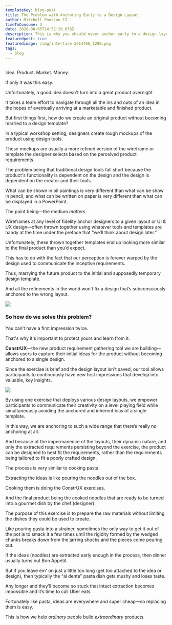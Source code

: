 ```yaml
---
templateKey: blog-post
title: The Problem with Anchoring Early to a Design Layout
author: Mitchell Pousson II
timeToConsume: 3
date: 2020-08-05T14:52:20.076Z
description: This is why you should never anchor early to a design layout.
featuredpost: true
featuredimage: /img/interface-3614766_1280.png
tags:
  - blog
---
```



![]()

Idea. Product. Market. Money.

If only it was this easy.

Unfortunately, a good idea doesn't turn into a great product overnight.

It takes a team effort to navigate through all the ins and outs of an idea in the hopes of eventually arriving at a marketable and finished product.

But first things first, how do we create an original product without becoming married to a design template?

In a typical workshop setting, designers create rough mockups of the product using design tools.

These mockups are usually a more refined version of the wireframe or template the designer selects based on the perceived product requirements.

The problem being that traditional design tools fall short because the product's functionality is dependent on the design and the design is dependent on the creator and their tools.

What can be shown in oil paintings is very different than what can be show in pencil, and what can be written on paper is very different than what can be displayed in a PowerPoint.

The point being—the medium *matters*.

Wireframes at any level of fidelity anchor designers to a given layout or UI & UX design—often thrown together using whatever tools and templates are handy at the time under the preface that “we’ll think about design later.”

Unfortunately, these thrown together templates end up looking more similar to the final product than you’d expect.

This has to do with the fact that our perception is forever warped by the design used to communicate the inceptive requirements.

Thus, marrying the future product to the initial and supposedly temporary design template.

And all the refinements in the world won’t fix a design that’s subconsciously anchored to the wrong layout.

![](/img/starting-point-1-.png)

### So how do we solve this problem?

You can’t have a first impression twice.

That's why it's important to protect yours and learn from it.

**ConstrUX**—the new product requirement gathering tool we are building—allows users to capture their initial ideas for the product without becoming anchored to a single design.

Since the exercise is brief and the design layout isn't saved, our tool allows participants to continuously have new first impressions that develop into valuable, key insights.

![](/img/image-11-.png)

By using one exercise that deploys various design layouts, we empower participants to communicate their creativity on a level playing field while simultaneously avoiding the anchored and inherent bias of a single template.

In this way, we are anchoring to such a wide range that there’s really no anchoring at all.

And because of the impermanence of the layouts, their dynamic nature, and only the extracted requirements persisting beyond the exercise, the product can be designed to best fit the requirements, rather than the requirements being tailored to fit a poorly crafted design.

The process is very similar to cooking pasta.

Extracting the ideas is like pouring the noodles out of the box.

Cooking them is doing the ConstrUX exercises.

And the final product being the cooked noodles that are ready to be turned into a gourmet dish by the chef (designer).

The purpose of this exercise is to prepare the raw materials without limiting the dishes they could be used to create.

Like pouring pasta into a strainer, sometimes the only way to get it out of the pot is to smack it a few times until the rigidity formed by the wedged chunks breaks down from the jarring shocks and the pieces come pouring out.

If the ideas (noodles) are extracted early enough in the process, then dinner usually turns out Bon Appétit.

But if you leave em' on just a little too long (get too attached to the idea or design), then typically the “al dente” pasta dish gets mushy and loses taste.

Any longer and they’ll become so stuck that intact extraction becomes impossible and it’s time to call Uber eats.

Fortunately like pasta, ideas are everywhere and super cheap—so replacing them is easy.

This is how we help *ordinary* people build *extraordinary* products.